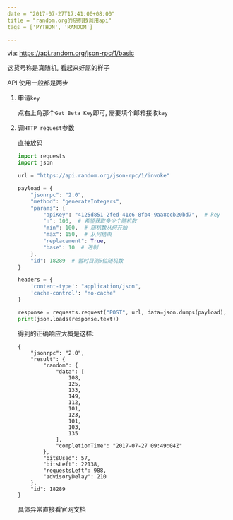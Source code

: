 ```yaml
---
date = "2017-07-27T17:41:00+08:00"
title = "random.org的随机数调用api"
tags = ['PYTHON', 'RANDOM']

---
```


via: https://api.random.org/json-rpc/1/basic

这货号称是真随机, 看起来好屌的样子

API 使用一般都是两步

1. 申请`key`

   点右上角那个`Get Beta Key`即可, 需要填个邮箱接收`key`

2. 调`HTTP request`参数

   直接放码

   ```python
   import requests
   import json

   url = "https://api.random.org/json-rpc/1/invoke"

   payload = {
       "jsonrpc": "2.0",
       "method": "generateIntegers",
       "params": {
           "apiKey": "4125d851-2fed-41c6-8fb4-9aa8ccb20bd7",  # key
           "n": 100,  # 希望获取多少个随机数
           "min": 100,  # 随机数从何开始
           "max": 150,  # 从何结束
           "replacement": True,
           "base": 10  # 进制
       },
       "id": 18289  # 暂时目测5位随机数
   }

   headers = {
       'content-type': "application/json",
       'cache-control': "no-cache"
   }

   response = requests.request("POST", url, data=json.dumps(payload), headers=headers)
   print(json.loads(response.text))
   ```

   得到的正确响应大概是这样:

   ```shell
   {
       "jsonrpc": "2.0", 
       "result": {
           "random": {
               "data": [
                   108, 
                   125, 
                   133, 
                   149, 
                   112, 
                   101, 
                   123, 
                   101, 
                   103, 
                   135
               ], 
               "completionTime": "2017-07-27 09:49:04Z"
           }, 
           "bitsUsed": 57, 
           "bitsLeft": 22138, 
           "requestsLeft": 988, 
           "advisoryDelay": 210
       }, 
       "id": 18289
   }
   ```

   具体异常直接看官网文档